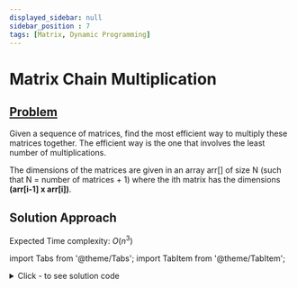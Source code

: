 ```yaml
---
displayed_sidebar: null
sidebar_position : 7
tags: [Matrix, Dynamic Programming]
---
```


# Matrix Chain Multiplication

## [Problem](https://practice.geeksforgeeks.org/problems/matrix-chain-multiplication0303/1)

Given a sequence of matrices, find the most efficient way to multiply these matrices together. The efficient way is the one that involves the least number of multiplications.

The dimensions of the matrices are given in an array arr[] of size N (such that N = number of matrices + 1) where the ith matrix has the dimensions <strong>(arr[i-1] x arr[i])</strong>.

## Solution Approach

Expected Time complexity: $O(n^3)$

import Tabs from '@theme/Tabs';
import TabItem from '@theme/TabItem';

<details><summary>Click - to see solution code</summary>

<Tabs>
<TabItem value="cpp" label="C++">

```cpp
class Solution {
   public:
    int matrixMultiplication(int N, int A[]) {
        int dp[200][200] = {0};
        memset(dp, 0, sizeof dp);
        int n = N - 1;
        for (int i = 1; i < n; i++) {
            int r = 0, c = i;
            while (c < n) {
                int val = INT_MAX;
                for (int pivot = r; pivot < c; pivot++) {
                    val = min(val, dp[r][pivot] + dp[pivot + 1][c] +
                                       A[r] * A[pivot + 1] * A[c + 1]);
                }
                dp[r][c] = val;
                r++;
                c++;
            }
        }
        return dp[0][n - 1];
    }
};
```
</TabItem>
</Tabs>

</details>
